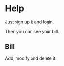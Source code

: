 # Help

Just sign up it and login.

Then you can see your bill.

## Bill

Add, modify and delete it.